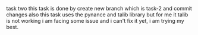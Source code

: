 task two this task is done by create new branch which is task-2 and commit changes also this task uses the pynance and talib library 
but for me it talib is not working i am facing some issue and i can't fix it yet, i am trying my best.
